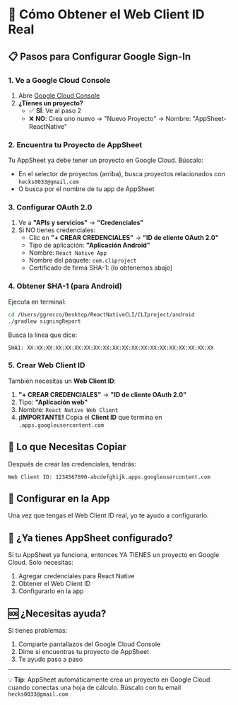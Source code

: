 # 🔑 Cómo Obtener el Web Client ID Real

## 📋 Pasos para Configurar Google Sign-In

### 1. Ve a Google Cloud Console

1. Abre [Google Cloud Console](https://console.cloud.google.com/)
2. **¿Tienes un proyecto?**
   - ✅ **SÍ**: Ve al paso 2
   - ❌ **NO**: Crea uno nuevo → "Nuevo Proyecto" → Nombre: "AppSheet-ReactNative"

### 2. Encuentra tu Proyecto de AppSheet

Tu AppSheet ya debe tener un proyecto en Google Cloud. Búscalo:

- En el selector de proyectos (arriba), busca proyectos relacionados con `hecks0033@gmail.com`
- O busca por el nombre de tu app de AppSheet

### 3. Configurar OAuth 2.0

1. Ve a **"APIs y servicios"** → **"Credenciales"**
2. Si NO tienes credenciales:
   - Clic en **"+ CREAR CREDENCIALES"** → **"ID de cliente OAuth 2.0"**
   - Tipo de aplicación: **"Aplicación Android"**
   - Nombre: `React Native App`
   - Nombre del paquete: `com.cliproject`
   - Certificado de firma SHA-1: (lo obtenemos abajo)

### 4. Obtener SHA-1 (para Android)

Ejecuta en terminal:

```bash
cd /Users/ggrecco/Desktop/ReactNativeCLI/CLIproject/android
./gradlew signingReport
```

Busca la línea que dice:

```
SHA1: XX:XX:XX:XX:XX:XX:XX:XX:XX:XX:XX:XX:XX:XX:XX:XX:XX:XX:XX:XX
```

### 5. Crear Web Client ID

También necesitas un **Web Client ID**:

1. **"+ CREAR CREDENCIALES"** → **"ID de cliente OAuth 2.0"**
2. Tipo: **"Aplicación web"**
3. Nombre: `React Native Web Client`
4. **¡IMPORTANTE!** Copia el **Client ID** que termina en `.apps.googleusercontent.com`

## 🎯 Lo que Necesitas Copiar

Después de crear las credenciales, tendrás:

```
Web Client ID: 1234567890-abcdefghijk.apps.googleusercontent.com
```

## 🔧 Configurar en la App

Una vez que tengas el Web Client ID real, yo te ayudo a configurarlo.

## 🚀 ¿Ya tienes AppSheet configurado?

Si tu AppSheet ya funciona, entonces YA TIENES un proyecto en Google Cloud. Solo necesitas:

1. Agregar credenciales para React Native
2. Obtener el Web Client ID
3. Configurarlo en la app

## 🆘 ¿Necesitas ayuda?

Si tienes problemas:

1. Comparte pantallazos del Google Cloud Console
2. Dime si encuentras tu proyecto de AppSheet
3. Te ayudo paso a paso

---

💡 **Tip**: AppSheet automáticamente crea un proyecto en Google Cloud cuando conectas una hoja de cálculo. Búscalo con tu email `hecks0033@gmail.com`
